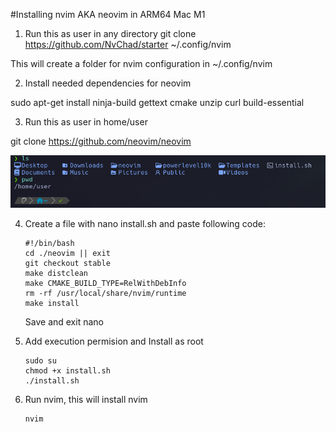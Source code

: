 #Installing nvim AKA neovim in ARM64 Mac M1

1. Run this as user in any directory
   git clone https://github.com/NvChad/starter ~/.config/nvim

This will create a folder for nvim configuration in ~/.config/nvim

2. Install needed dependencies for neovim

sudo apt-get install ninja-build gettext cmake unzip curl build-essential

3. Run this as user in home/user

git clone https://github.com/neovim/neovim

![alt text](image.png)

4. Create a file with nano install.sh and paste following code:

   ```
   #!/bin/bash
   cd ./neovim || exit
   git checkout stable
   make distclean
   make CMAKE_BUILD_TYPE=RelWithDebInfo
   rm -rf /usr/local/share/nvim/runtime
   make install
   ```

   Save and exit nano

5. Add execution permision and Install as root
   ```
   sudo su
   chmod +x install.sh
   ./install.sh
   ```
6. Run nvim, this will install nvim
   ```
   nvim
   ```

